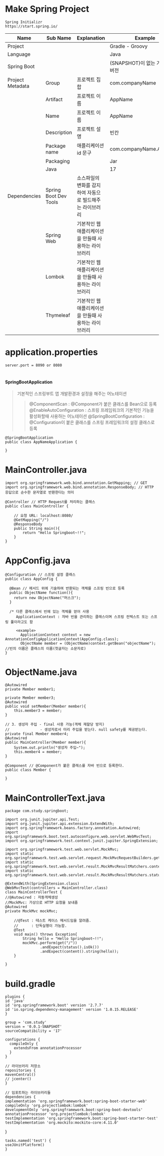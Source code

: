 # Make Spring Project

    Spring Initializr
    https://start.spring.io/

| Name             | Sub Name              | Explanation                                               | Example                          |
| ---------------- | --------------------- | --------------------------------------------------------- | -------------------------------- |
| Project          |                       |                                                           | Gradle - Groovy                  |
| Language         |                       |                                                           | Java                             |
| Spring Boot      |                       |                                                           | (SNAPSHOT)이 없는 가장 최신 버전 |
| Project Metadata | Group                 | 프로젝트 집합                                             | com.companyName                  |
|                  | Artifact              | 프로젝트 이름                                             | AppName                          |
|                  | Name                  | 프로젝트 이름                                             | AppName                          |
|                  | Description           | 프로젝트 설명                                             | 빈칸                             |
|                  | Package name          | 애플리케이션 id 문구                                      | com.companyName.AppName          |
|                  | Packaging             |                                                           | Jar                              |
|                  | Java                  |                                                           | 17                               |
| Dependencies     | Spring Boot Dev Tools | 소스파일의 변화를 감지하여 자동으로 빌드해주는 라이브러리 |
|                  | Spring Web            | 기본적인 웹 애플리케이션을 만들때 사용하는 라이브러리     |
|                  | Lombok                | 기본적인 웹 애플리케이션을 만들때 사용하는 라이브러리     |
|                  | Thymeleaf             | 기본적인 웹 애플리케이션을 만들때 사용하는 라이브러리     |

# application.properties

    server.port = 8090 or 8080

#

#### SpringBootApplication

> 기본적인 스프링부트 앱 개발환경과 설정을 해주는 어노테이션
>
> > @ComponentScan : @Component가 붙은 클래스를 Bean으로 등록
> > @EnableAutoConfiguration : 스프링 프레임워크의 기본적인 기능을 활성화할때 사용하는 어노테이션
> > @SpringBootConfiguration : @Configuration이 붙은 클래스를 스프링 프레임워크의 설정 클래스로 등록

    @SpringBootApplication
    public class AppNameApplication {

    }

# MainController.java

    import org.springframework.web.bind.annotation.GetMapping; // GET
    import org.springframework.web.bind.annotation.ResponseBody; // HTTP 응답으로 순수한 문자열로 반환한다는 의미

    @Controller // HTTP Request를 처리하는 클래스
    public class MainController {

        // 요청 URL: localhost:8080/
        @GetMapping("/")
        @ResponseBody
        public String main(){
            return "Hello Springboot~!!";
        }
    }

# AppConfig.java

    @Configuration // 스프링 설정 클래스
    public class AppConfig {

      @Bean // 메서드 위에 기술하여 반환되는 객체를 스프링 빈으로 등록
      public ObjectName function(){
        return new ObjectName("머스크");
      }

      /* 다른 클래스에서 빈에 있는 객체를 얻어 사용
         ApplicationContext : 자바 빈을 관리하는 클래스이며 스프링 컨텍스트 또는 스프링 풀이라고도 함

         <example>
    	   ApplicationContext context = new AnnotationConfigApplicationContext(AppConfig.class);
    	   ObjectName member = (ObjectName)context.getBean("objectName");     	//빈의 이름은 클래스의 이름(첫글자는 소문자로)
    }

# ObjectName.java

    @Autowired
    private Member member1;

    private Member member3;
    @Autowired
    public void setMember(Member member){
        this.member3 = member;
    }

    // 3. 생성자 주입 - final 사용 가능(객체 재할당 방지)
    //              - 생성자로서 미리 주입을 받는다. null safety를 제공받는다.
    private final Member member4;
    @Autowired
    public MainController(Member member){
        System.out.println("생성자 주입~");
        this.member4 = member;
    }

    @Component // @Component가 붙은 클래스를 자바 빈으로 등록한다.
    public class Member {

    }

# MainControllerText.java

    package com.study.springboot;

    import org.junit.jupiter.api.Test;
    import org.junit.jupiter.api.extension.ExtendWith;
    import org.springframework.beans.factory.annotation.Autowired;
    import org.springframework.boot.test.autoconfigure.web.servlet.WebMvcTest;
    import org.springframework.test.context.junit.jupiter.SpringExtension;

    import org.springframework.test.web.servlet.MockMvc;
    import static org.springframework.test.web.servlet.request.MockMvcRequestBuilders.get;
    import static org.springframework.test.web.servlet.result.MockMvcResultMatchers.content;
    import static org.springframework.test.web.servlet.result.MockMvcResultMatchers.status;

    @ExtendWith(SpringExtension.class)
    @WebMvcTest(controllers = MainController.class)
    class MainControllerTest {
    //@Autowired : 자동객체생성
    //MockMvc: 가상으로 HTTP 요청을 보내줌
    @Autowired
    private MockMvc mockMvc;

        //@Test : 테스트 케이스 메서드임을 알려줌.
        //      : 단독실행이 가능함.
        @Test
        void main() throws Exception{
            String hello = "Hello Springboot~!!";
            mockMvc.perform(get("/"))
                    .andExpect(status().isOk())
                    .andExpect(content().string(hello));
        }

    }

# build.gradle

    plugins {
    id 'java'
    id 'org.springframework.boot' version '2.7.7'
    id 'io.spring.dependency-management' version '1.0.15.RELEASE'
    }

    group = 'com.study'
    version = '0.0.1-SNAPSHOT'
    sourceCompatibility = '17'

    configurations {
      compileOnly {
        extendsFrom annotationProcessor
      }
    }

    // 라이브러리 저장소
    repositories {
    mavenCentral()
    // jcenter()
    }

    // 임포트하는 라이브러리들
    dependencies {
    implementation 'org.springframework.boot:spring-boot-starter-web'
    compileOnly 'org.projectlombok:lombok'
    developmentOnly 'org.springframework.boot:spring-boot-devtools'
    annotationProcessor 'org.projectlombok:lombok'
    testImplementation 'org.springframework.boot:spring-boot-starter-test'
    testImplementation 'org.mockito:mockito-core:4.11.0'

}

    tasks.named('test') {
    useJUnitPlatform()
    }
